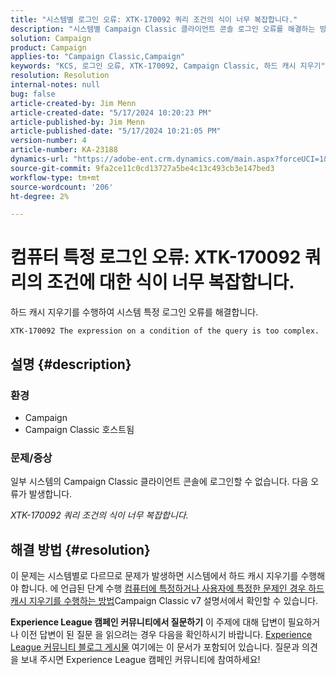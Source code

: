 ```yaml
---
title: "시스템별 로그인 오류: XTK-170092 쿼리 조건의 식이 너무 복잡합니다."
description: "시스템별 Campaign Classic 클라이언트 콘솔 로그인 오류를 해결하는 방법에 대해 알아봅니다."
solution: Campaign
product: Campaign
applies-to: "Campaign Classic,Campaign"
keywords: "KCS, 로그인 오류, XTK-170092, Campaign Classic, 하드 캐시 지우기"
resolution: Resolution
internal-notes: null
bug: false
article-created-by: Jim Menn
article-created-date: "5/17/2024 10:20:23 PM"
article-published-by: Jim Menn
article-published-date: "5/17/2024 10:21:05 PM"
version-number: 4
article-number: KA-23188
dynamics-url: "https://adobe-ent.crm.dynamics.com/main.aspx?forceUCI=1&pagetype=entityrecord&etn=knowledgearticle&id=94df39a5-9b14-ef11-9f8a-6045bd006268"
source-git-commit: 9fa2ce11c0cd13727a5be4c13c493cb3e147bed3
workflow-type: tm+mt
source-wordcount: '206'
ht-degree: 2%

---
```


# 컴퓨터 특정 로그인 오류: XTK-170092 쿼리의 조건에 대한 식이 너무 복잡합니다.


하드 캐시 지우기를 수행하여 시스템 특정 로그인 오류를 해결합니다.




```
XTK-170092 The expression on a condition of the query is too complex.
```




## 설명 {#description}


### <b>환경</b>

- Campaign
- Campaign Classic 호스트됨




### <b>문제/증상</b>

일부 시스템의 Campaign Classic 클라이언트 콘솔에 로그인할 수 없습니다. 다음 오류가 발생합니다.

*XTK-170092 쿼리 조건의 식이 너무 복잡합니다.*


## 해결 방법 {#resolution}


이 문제는 시스템별로 다르므로 문제가 발생하면 시스템에서 하드 캐시 지우기를 수행해야 합니다. 에 언급된 단계 수행 [컴퓨터에 특정하거나 사용자에 특정한 문제인 경우 하드 캐시 지우기를 수행하는 방법](https://experienceleague.adobe.com/docs/campaign-classic/using/getting-started/starting-with-adobe-campaign/faq/faq-campaign-config.html#perform-hard-cache-clear)Campaign Classic v7 설명서에서 확인할 수 있습니다.


<b>Experience League 캠페인 커뮤니티에서 질문하기</b>
이 주제에 대해 답변이 필요하거나 이전 답변이 된 질문 을 읽으려는 경우 다음을 확인하시기 바랍니다. [Experience League 커뮤니티 블로그 게시물](https://experienceleaguecommunities.adobe.com/t5/adobe-campaign-classic-blogs/introducing-top-kcs-articles-curated-for-your-troubleshooting/bc-p/672426#M132 "링크 따라가기") 여기에는 이 문서가 포함되어 있습니다. 질문과 의견을 보내 주시면 Experience League 캠페인 커뮤니티에 참여하세요!
